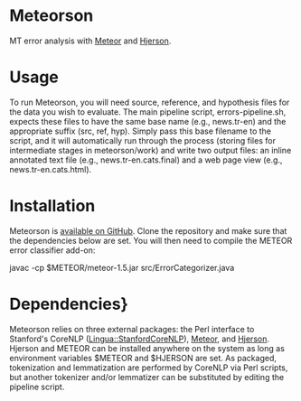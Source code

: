 # Meteorson
MT error analysis with <a href="http://www.cs.cmu.edu/~alavie/METEOR/">Meteor</a> and <a href="https://github.com/cidermole/hjerson">Hjerson</a>.

# Usage
To run Meteorson, you will need source, reference, and hypothesis files for the data you wish to evaluate. The main pipeline script, errors-pipeline.sh, expects these files to have the same base name (e.g., news.tr-en) and the appropriate suffix (src, ref, hyp). Simply pass this base filename to the script, and it will automatically run through the process (storing files for intermediate stages in meteorson/work) and write two output files: an inline annotated text file (e.g., news.tr-en.cats.final) and a web page view (e.g., news.tr-en.cats.html). 

# Installation
Meteorson is <a href="https://github.com/nano5th/meteorson">available on GitHub</a>. Clone the repository and make sure that the dependencies below are set. You will then need to compile the METEOR error classifier add-on:

javac -cp $METEOR/meteor-1.5.jar src/ErrorCategorizer.java
 

# Dependencies}
Meteorson relies on three external packages: the Perl interface to Stanford's CoreNLP (<a href="http://search.cpan.org/~kal/Lingua-StanfordCoreNLP-0.10/lib/Lingua/StanfordCoreNLP.pm">Lingua::StanfordCoreNLP</a>), <a href="http://www.cs.cmu.edu/~alavie/METEOR/">Meteor</a>, and <a href="https://github.com/cidermole/hjerson">Hjerson</a>. Hjerson and METEOR can be installed anywhere on the system as long as environment variables $METEOR and $HJERSON are set. As packaged, tokenization and lemmatization are performed by CoreNLP via Perl scripts, but another tokenizer and/or lemmatizer can be substituted by editing the pipeline script.
